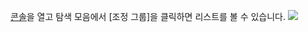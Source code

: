 [콘솔](https://console.cloud.tencent.com/autoscaling)을 열고 탐색 모음에서 [조정 그룹]을 클릭하면 리스트를 볼 수 있습니다.
![](http://mccdn.qcloud.com/static/img/ff713a0ff792e49e5e8e099e59251b5a/image.png)

